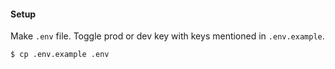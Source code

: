 #### Setup
Make `.env` file. Toggle prod or dev key with keys mentioned in `.env.example`.

```bash 
$ cp .env.example .env
```